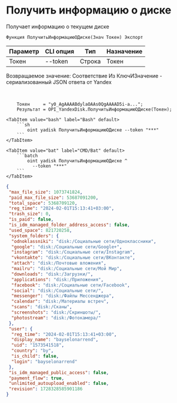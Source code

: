 ﻿---
sidebar_position: 1
---

# Получить информацию о диске
 Получает информацию о текущем диске



`Функция ПолучитьИнформациюОДиске(Знач Токен) Экспорт`

  | Параметр | CLI опция | Тип | Назначение |
  |-|-|-|-|
  | Токен | --token | Строка | Токен |

  
  Возвращаемое значение:   Соответствие Из КлючИЗначение - сериализованный JSON ответа от Yandex

<br/>




```bsl title="Пример кода"
    Токен     = "y0_AgAAAABdylaOAAs0QgAAAAD5i-a...";
    Результат = OPI_YandexDisk.ПолучитьИнформациюОДиске(Токен);
```
    

 <Tabs>
  
    <TabItem value="bash" label="Bash" default>
        ```sh
            oint yadisk ПолучитьИнформациюОДиске --token "***"
        ```
    </TabItem>
  
    <TabItem value="bat" label="CMD/Bat" default>
        ```batch
            oint yadisk ПолучитьИнформациюОДиске ^
              --token "***"
        ```
    </TabItem>
</Tabs>


```json title="Результат"
{
 "max_file_size": 1073741824,
 "paid_max_file_size": 53687091200,
 "total_space": 5368709120,
 "reg_time": "2024-02-01T15:13:41+03:00",
 "trash_size": 0,
 "is_paid": false,
 "is_idm_managed_folder_address_access": false,
 "used_space": 821720258,
 "system_folders": {
  "odnoklassniki": "disk:/Социальные сети/Одноклассники",
  "google": "disk:/Социальные сети/Google+",
  "instagram": "disk:/Социальные сети/Instagram",
  "vkontakte": "disk:/Социальные сети/ВКонтакте",
  "attach": "disk:/Почтовые вложения",
  "mailru": "disk:/Социальные сети/Мой Мир",
  "downloads": "disk:/Загрузки/",
  "applications": "disk:/Приложения",
  "facebook": "disk:/Социальные сети/Facebook",
  "social": "disk:/Социальные сети/",
  "messenger": "disk:/Файлы Мессенджера",
  "calendar": "disk:/Материалы встреч",
  "scans": "disk:/Сканы",
  "screenshots": "disk:/Скриншоты/",
  "photostream": "disk:/Фотокамера/"
 },
 "user": {
  "reg_time": "2024-02-01T15:13:41+03:00",
  "display_name": "bayselonarrend",
  "uid": "1573541518",
  "country": "by",
  "is_child": false,
  "login": "bayselonarrend"
 },
 "is_idm_managed_public_access": false,
 "payment_flow": true,
 "unlimited_autoupload_enabled": false,
 "revision": 1728328585901186
}
```
